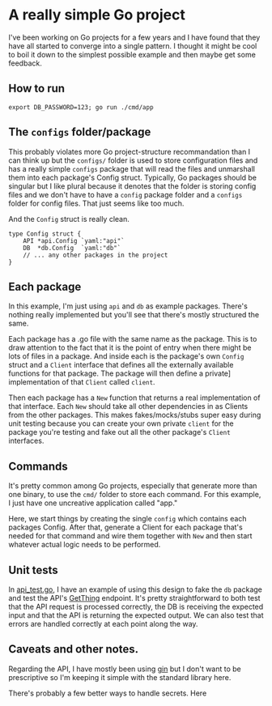 # A really simple Go project

I've been working on Go projects for a few years and I have found that they have all started to converge into a single pattern.  I thought it might be cool to boil it down to the simplest possible example and then maybe get some feedback.

## How to run

```
export DB_PASSWORD=123; go run ./cmd/app
```

## The `configs` folder/package

This probably violates more Go project-structure recommandation than I can think up but the `configs/` folder is used to store configuration files and has a really simple `configs` package that will read the files and unmarshall them into each package's Config struct.  Typically, Go packages should be singular but I like plural because it denotes that the folder is storing config files and we don't have to have a `config` package folder and a `configs` folder for config files.  That just seems like too much.

And the `Config` struct is really clean.
```
type Config struct {
	API *api.Config `yaml:"api"`
	DB  *db.Config  `yaml:"db"`
    // ... any other packages in the project
}
```

## Each package

In this example, I'm just using `api` and `db` as example packages.  There's nothing really implemented but you'll see that there's mostly structured the same.

Each package has a .go file with the same name as the package.  This is to draw attention to the fact that it is the point of entry when there might be lots of files in a package.  And inside each is the package's own `Config` struct and a `Client` interface that defines all the externally available functions for that package.  The package will then define a private] implementation of that `Client` called `client`.

Then each package has a `New` function that returns a real implementation of that interface.  Each `New` should take all other dependencies in as Clients from the other packages.  This makes fakes/mocks/stubs super easy during unit testing because you can create your own private `client` for the package you're testing and fake out all the other package's `Client` interfaces.

## Commands

It's pretty common among Go projects, especially that generate more than one binary, to use the `cmd/` folder to store each command.  For this example, I just have one uncreative application called "app."


Here, we start things by creating the single `config` which contains each packages Config.  After that, generate a Client for each package that's needed for that command and wire them together with `New` and then start whatever actual logic needs to be performed.

## Unit tests

In [api_test.go](api/api_test.go), I have an example of using this design to fake the `db` package and test the API's [GetThing](api/api.go#51) endpoint.  It's pretty straightforward to both test that the API request is processed correctly, the DB is receiving the expected input and that the API is returning the expected output.  We can also test that errors are handled correctly at each point along the way.

## Caveats and other notes.

Regarding the API, I have mostly been using [gin](https://github.com/gin-gonic/gin) but I don't want to be prescriptive so I'm keeping it simple with the standard library here.

There's probably a few better ways to handle secrets.  Here




